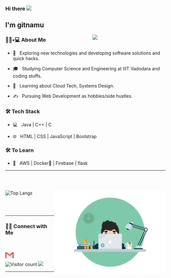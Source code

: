 ### Hi there  <img src="https://github.com/souvikguria98/souvikguria98/blob/master/Hi.gif" width="25"><h2> I'm gitnamu</h2>

<img align='right' src="https://user-images.githubusercontent.com/34561570/105687965-68735f00-5f3c-11eb-8486-96a968ff887c." width="230">


<h3> 👨🏻•💻 About Me </h3>



- 🤔 &nbsp; Exploring new technologies and developing software solutions and quick hacks.

- 🎓 &nbsp; Studying Computer Science and Engineering at IIIT Vadodara and coding stuffs.

- 🌱 &nbsp; Learning about Cloud Tech, Systems Design.

- ✍️ &nbsp; Pursuing Web Development as hobbies/side hustles.



<h3>🛠 Tech Stack</h3>



- 💻 &nbsp; Java | C++ | C

- 🌐 &nbsp; HTML | CSS | JavaScript | Bootstrap

<!--

- 🛢 &nbsp; MySQL | MongoDB

- 🔧 &nbsp; Git | Markdown

- 🖥 &nbsp; Illustrator| Photoshop | InDesign

-->



<h3>🛠 To Learn</h3>

- 🔧 &nbsp; AWS | Docker🐳 | Firebase | flask

<hr>



<br/><br/>

<img src="https://github.com/nirala69/nirala69/blob/master/70804f7e25b11f29db904f2fa7b4cd9d.gif" width="350" align='right'>

![Top Langs](https://github-readme-stats.vercel.app/api/top-langs/?username=gitnamu&show_icons=true)

<br><br>



<hr>



<h3> 🤝🏻 Connect with Me </h3>

<br>



<p align="center">

 <a href="mailto:skagh1750@gmail.com">
    <img align="left" alt=" gitnamu | Gmail" width="26px" src="https://github.com/SatYu26/SatYu26/blob/master/Assets/Gmail.svg" />
  </a>


</p>
<br>




![Visitor count](https://visitor-badge.laobi.icu/badge?page_id=gitnamu.gitnamu)   <img src="https://media.giphy.com/media/dxn6fRlTIShoeBr69N/giphy.gif" width="30">





<hr>


